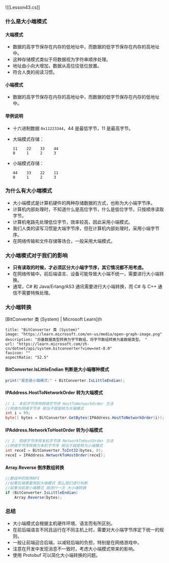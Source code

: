 ![[Lesson43.cs]]

### 什么是大小端模式
#### **大端模式**
- 数据的高字节保存在内存的低地址中，而数据的低字节保存在内存的高地址中。
- 这种存储模式类似于将数据视为字符串顺序处理。
- 地址由小向大增加，数据从高位往低位放置。
- 符合人类的阅读习惯。
#### **小端模式**
- 数据的高字节保存在内存的高地址中，而数据的低字节保存在内存的低地址中。

#### **举例说明**
- 十六进制数据 `0x11223344`，44 是最低字节，11 是最高字节。
- 大端模式存储：
    ```
    11    22    33    44
    0     1     2     3
    ```
    
- 小端模式存储：
    ```
    44    33    22    11
    0     1     2     3
    ```

### 为什么有大小端模式
- 大小端模式是计算机硬件的两种存储数据的方式，也称为大小端字节序。
- 计算机内部处理时，不知道什么是高位字节，什么是低位字节，只按顺序读取字节。
- 计算机电路先处理低位字节，效率较高，因此采用小端模式。
- 我们人类的读写习惯是大端字节序，但在计算机内部处理时，采用小端字节序。
- 在网络传输和文件存储等场合，一般采用大端模式。

### 大小端模式对于我们的影响
- **只有读取的时候，才必须区分大小端字节序，其它情况都不用考虑。**
- 在网络传输中，前后端语言、设备可能导致大小端不统一，需要进行大小端转换。
- 通常，C# 和 Java/Erlang/AS3 通讯需要进行大小端转换，而 C# 与 C++ 通信不需要特殊处理。

### 大小端转换
[BitConverter 类 (System) | Microsoft Learn](h
```embed
title: "BitConverter 类 (System)"
image: "https://learn.microsoft.com/en-us/media/open-graph-image.png"
description: "将基数据类型转换为字节数组，将字节数组转换为基数据类型。 "
url: "https://learn.microsoft.com/zh-cn/dotnet/api/system.bitconverter?view=net-8.0"
favicon: ""
aspectRatio: "52.5"
```

#### BitConverter.IsLittleEndian 判断是大小端哪种模式
```cs
print("是否是小端模式:" + BitConverter.IsLittleEndian);
```
#### IPAddress.HostToNetworkOrder 转为大端模式
```cs
// 1. 本机字节序转网络字节序 HostToNetworkOrder 方法
//转换为网络字节序 相当于就是转为大端模式
int i = 99;
byte[] bytes = BitConverter.GetBytes(IPAddress.HostToNetworkOrder(i));
```
#### IPAddress.NetworkToHostOrder 转为小端模式
```cs
// 2. 网络字节序转本机字节序 NetworkToHostOrder 方法
//网络字节序转换为本机字节序 相当于就是转为小端模式
int receI = BitConverter.ToInt32(bytes, 0);
receI = IPAddress.NetworkToHostOrder(receI);
```
#### Array.Reverse 倒序数组转换
```cs
//数组中的倒序API
//如果后端需要用到大端模式 那么我们进行判断
//如果当前是小端模式 就进行一次 大小端转换
if (BitConverter.IsLittleEndian)
    Array.Reverse(bytes);
```

### 总结
- 大小端模式会根据主机硬件环境、语言而有所区别。
- 在前后端语言不同且运行在不同主机上时，需要对大小端字节序定下统一的规则。
- 一般让前端迎合后端，以减轻后端的负担，特别是在网络游戏中。
- 注意在开发中发现消息不一致时，考虑大小端模式带来的影响。
- 使用 Protobuf 可以简化大小端转换的问题。

